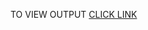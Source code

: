 TO VIEW OUTPUT [CLICK LINK](https://goggle.github.io/Coursera_HTML-CSS-Javascript-for-Web-Developers/module5_solution/)
